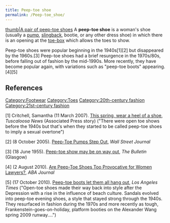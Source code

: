 ```yaml
---
title: Peep-toe shoe
permalink: /Peep-toe_shoe/
---
```


[thumb\|A pair of peep-toe
shoes](/File:Sibyllas_skor._12065-66_-_Livrustkammaren_-_83957.tif "wikilink")
A **peep-toe shoe** is a woman's shoe (usually a
[pump](/Court_shoe "wikilink"), [slingback](/slingback "wikilink"),
bootie, or any other dress shoe) in which there is an opening at the
[toe-box](/toe-box "wikilink") which allows the toes to show.

Peep-toe shoes were popular beginning in the 1940s[1][2] but disappeared
by the 1960s.[3] Peep-toe shoes had a brief resurgence in the 1970s/80s,
before falling out of fashion by the mid-1990s. More recently, they have
become popular again, with variations such as "peep-toe boots"
appearing.[4][5]

## References

[Category:Footwear](/Category:Footwear "wikilink")
[Category:Toes](/Category:Toes "wikilink") [Category:20th-century
fashion](/Category:20th-century_fashion "wikilink")
[Category:21st-century
fashion](/Category:21st-century_fashion "wikilink")

[1] Critchell, Samantha (11 March 2007). [This spring, wear a heel of a
shoe](https://news.google.com/newspapers?nid=1817&dat=20070311&id=EssyAAAAIBAJ&sjid=9KcEAAAAIBAJ&pg=4013,3899661),
*Tuscaloosa News* (Associated Press story) ("There were open toe shows
before the 1940s but that's when they started to be called peep-toe
shoes to imply a sexual overtone")

[2] (8 October 2005). [Peep-Toe Pumps Step
Out](https://www.wsj.com/articles/SB112872186755063176?mod=googlewsj),
*Wall Street Journal*

[3] (18 June 1955). [Peep-toe show may be on way
out](https://news.google.com/newspapers?id=6uhYAAAAIBAJ&sjid=hksMAAAAIBAJ&pg=5739,6429685&dq=),
*The Bulletin* (Glasgow)

[4] (2 August 2010). [Are Peep-Toe Shoes Too Provocative for Women
Lawyers?](http://www.abajournal.com/news/article/are_peep-toe_shoes_too_provocative_for_women_lawyers/),
*ABA Journal*

[5] (17 October 2010). [Peep-toe boots let them all hang
out](http://www.latimes.com/features/image/la-ig-1017-peeptoe-20101017,0,1111713.story),
*Los Angeles Times* ("Open-toe shoes made their way back into style
after the Depression with a rise in the influence of beach culture.
Sandals evolved into peep-toe evening shoes, a style that stayed strong
through the 1940s. They resurfaced in fashion during the 1970s and more
recently as tough, Frankenstein-goes-on-holiday, platform booties on the
Alexander Wang spring 2009 runway....")